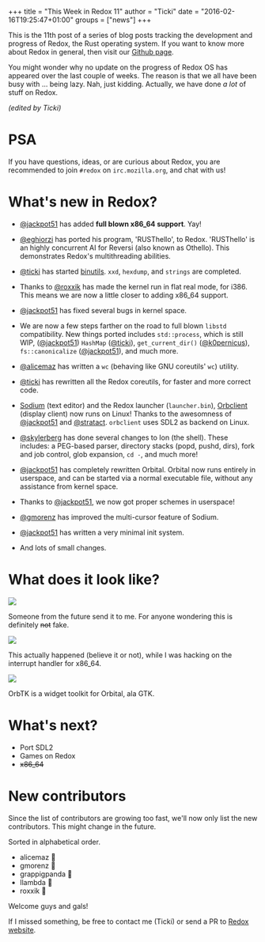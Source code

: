 +++
title = "This Week in Redox 11"
author = "Ticki"
date = "2016-02-16T19:25:47+01:00"
groups = ["news"]
+++

This is the 11th post of a series of blog posts tracking the development and progress of Redox, the Rust operating system. If you want to know more about Redox in general, then visit our [Github page](https://github.com/redox-os/redox).

You might wonder why no update on the progress of Redox OS has appeared over the last couple of weeks. The reason is that we all have been busy with ... being lazy. Nah, just kidding. Actually, we have done _a lot_ of stuff on Redox.

*(edited by Ticki)*

# PSA
If you have  questions, ideas, or are curious about Redox, you are recommended to join `#redox` on `irc.mozilla.org`, and chat with us!

# What's new in Redox?


- [@jackpot51](https://github.com/jackpot51) has added **full blown x86_64 support**. Yay!

- [@eghiorzi](https://github.com/EGhiorzi) has ported his program, 'RUSThello', to Redox. 'RUSThello' is an highly concurrent AI for Reversi (also known as Othello). This demonstrates Redox's multithreading abilities.

- [@ticki](https://github.com/ticki) has started [binutils](https://github.com/redox-os/binutils). `xxd`, `hexdump`, and `strings` are completed.

- Thanks to [@roxxik](https://github.com/roxxik) has made the kernel run in flat real mode, for i386. This means we are now a little closer to adding x86_64 support.

- [@jackpot51](https://github.com/jackpot51) has fixed several bugs in kernel space.

- We are now a few steps farther on the road to full blown `libstd` compatibility. New things ported includes `std::process`, which is still WIP, ([@jackpot51](https://github.com/jackpot51)) `HashMap` ([@ticki](https://github.com/ticki)), `get_current_dir()` ([@k0pernicus](https://github.com/k0pernicus)), `fs::canonicalize` ([@jackpot51](https://github.com/jackpot51)), and much more.

- [@alicemaz](https://github.com/alicemaz) has written a `wc` (behaving like GNU coreutils' `wc`) utility.

- [@ticki](https://github.com/ticki) has rewritten all the Redox coreutils, for faster and more correct code.

- [Sodium](https://github.com/redox-os/sodium) (text editor) and the Redox launcher (`launcher.bin`), [Orbclient](https://github.com/redox-os/orbclient) (display client) now runs on Linux! Thanks to the awesomness of [@jackpot51](https://github.com/jackpot51) and [@stratact](https://github.com/stratact). `orbclient` uses SDL2 as backend on Linux.

- [@skylerberg](https://github.com/skylerberg) has done several changes to Ion (the shell). These includes: a PEG-based parser, directory stacks (popd, pushd, dirs), fork and job control, glob expansion, `cd -`, and much more!

- [@jackpot51](https://github.com/jackpot51) has completely rewritten Orbital. Orbital now runs entirely in userspace, and can be started via a normal executable file, without any assistance from kernel space.

- Thanks to [@jackpot51](https://github.com/jackpot51), we now got proper schemes in userspace!

- [@gmorenz](https://github.com/gmorenz) has improved the multi-cursor feature of Sodium.

- [@jackpot51](https://github.com/jackpot51) has written a very minimal init system.

- And lots of small changes.


# What does it look like?

<img class="img-responsive" src="https://raw.githubusercontent.com/redox-os/redox/a898dc852020b0ab3c242e72434a1cffaca41a44/img/fun/tablet.jpg"/>

Someone from the future send it to me. For anyone wondering this is definitely ~~not~~ fake.

<img class="img-responsive" src="https://chat.redox-os.org/api/v1/files/get/bxx4kh6hui8oxrkks5tb8uupcr/moin5cozg3ngicr3ogtjkm5auc/bsfh85nppbd58d6cscrehemfmh/redox-on-acid.png?d={%22filename%22%3A%22bsfh85nppbd58d6cscrehemfmh%2Fredox-on-acid.png%22%2C%22time%22%3A%221455645597957%22}&h=%242a%2410%24Gz05tGmkg9bTc6LsECAHYe4UXPei.l8AzQj.Alne.DdAn4RHuEnA2&t=zoa4meoqjbbcdju9ghd7745phe"/>

This actually happened (believe it or not), while I was hacking on the interrupt handler for x86_64.

<img class="img-responsive" src="https://chat.redox-os.org/api/v1/files/get/yse6yo5p17n83e735dgumsoese/6izutbttt3fhmqxrbihouu6i1c/bkr6ywkykin38nqtqxm8c38i3r/orbtk.png?d={%22filename%22%3A%22bkr6ywkykin38nqtqxm8c38i3r%2Forbtk.png%22%2C%22time%22%3A%221455654612603%22}&h=%242a%2410%24lsMQ.WYUABV07y2PzEH7Nu%2FNpTPjeuIEdQXRbw4TGcnkmDwIb4W5.&t=zoa4meoqjbbcdju9ghd7745phe"/>

OrbTK is a widget toolkit for Orbital, ala GTK.


# What's next?

- Port SDL2
- Games on Redox
- ~~x86_64~~

# New contributors

Since the list of contributors are growing too fast, we'll now only list the new contributors. This might change in the future.

Sorted in alphabetical order.

- alicemaz 🎂
- gmorenz 🎂
- grappigpanda 🎂
- llambda 🎂
- roxxik 🎂

Welcome guys and gals!


If I missed something, be free to contact me (Ticki) or send a PR to [Redox website](https://github.com/redox-os/website).
